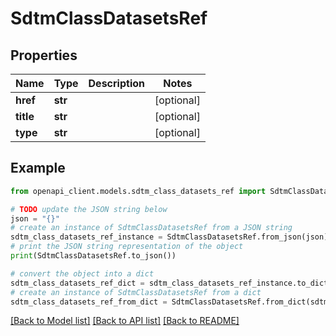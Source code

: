 # SdtmClassDatasetsRef


## Properties

Name | Type | Description | Notes
------------ | ------------- | ------------- | -------------
**href** | **str** |  | [optional] 
**title** | **str** |  | [optional] 
**type** | **str** |  | [optional] 

## Example

```python
from openapi_client.models.sdtm_class_datasets_ref import SdtmClassDatasetsRef

# TODO update the JSON string below
json = "{}"
# create an instance of SdtmClassDatasetsRef from a JSON string
sdtm_class_datasets_ref_instance = SdtmClassDatasetsRef.from_json(json)
# print the JSON string representation of the object
print(SdtmClassDatasetsRef.to_json())

# convert the object into a dict
sdtm_class_datasets_ref_dict = sdtm_class_datasets_ref_instance.to_dict()
# create an instance of SdtmClassDatasetsRef from a dict
sdtm_class_datasets_ref_from_dict = SdtmClassDatasetsRef.from_dict(sdtm_class_datasets_ref_dict)
```
[[Back to Model list]](../README.md#documentation-for-models) [[Back to API list]](../README.md#documentation-for-api-endpoints) [[Back to README]](../README.md)


